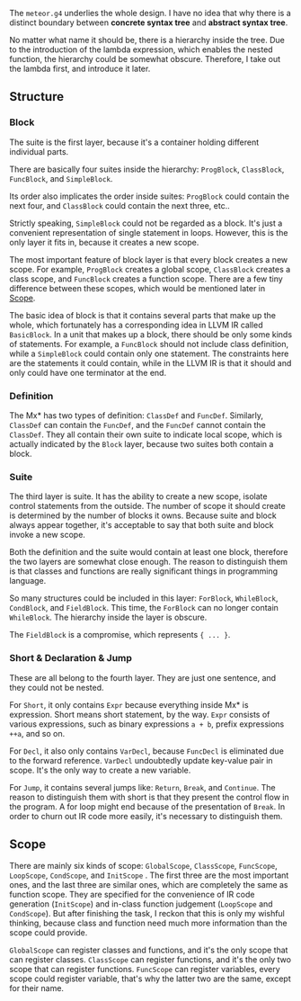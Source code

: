 The `meteor.g4` underlies the whole design.
I have no idea that why there is a distinct boundary between **concrete syntax tree** and **abstract syntax tree**.

No matter what name it should be, there is a hierarchy inside the tree.
Due to the introduction of the lambda expression, which enables the nested function, the hierarchy could be somewhat
obscure.
Therefore, I take out the lambda first, and introduce it later.

## Structure

### Block

The suite is the first layer, because it's a container holding different individual parts.

There are basically four suites inside the hierarchy: `ProgBlock`, `ClassBlock`, `FuncBlock`, and `SimpleBlock`.

Its order also implicates the order inside suites: `ProgBlock` could contain the next four, and `ClassBlock` could
contain the next three, etc..

Strictly speaking, `SimpleBlock` could not be regarded as a block.
It's just a convenient representation of single statement in loops.
However, this is the only layer it fits in, because it creates a new scope.

The most important feature of block layer is that every block creates a new scope.
For example, `ProgBlock` creates a global scope, `ClassBlock` creates a class scope, and `FuncBlock` creates a function
scope.
There are a few tiny difference between these scopes, which would be mentioned later in [Scope](#Scope).

The basic idea of block is that it contains several parts that make up the whole,
which fortunately has a corresponding idea in LLVM IR called `BasicBlock`.
In a unit that makes up a block, there should be only some kinds of statements.
For example, a `FuncBlock` should not include class definition,
while a `SimpleBlock` could contain only one statement.
The constraints here are the statements it could contain,
while in the LLVM IR is that it should and only could have one terminator at the end.

### Definition

The Mx* has two types of definition: `ClassDef` and `FuncDef`.
Similarly, `ClassDef` can contain the `FuncDef`, and the `FuncDef` cannot contain the `ClassDef`.
They all contain their own suite to indicate local scope, which is actually indicated by the `Block` layer, because two
suites both contain a block.

### Suite

The third layer is suite. It has the ability to create a new scope, isolate control statements from the outside.
The number of scope it should create is determined by the number of blocks it owns.
Because suite and block always appear together, it's acceptable to say that both suite and block invoke a new scope.

Both the definition and the suite would contain at least one block, therefore the two layers are somewhat close enough.
The reason to distinguish them is that classes and functions are really significant things in programming language.

So many structures could be included in this layer: `ForBlock`, `WhileBlock`, `CondBlock`, and `FieldBlock`.
This time, the `ForBlock` can no longer contain `WhileBlock`.
The hierarchy inside the layer is obscure.

The `FieldBlock` is a compromise, which represents `{ ... }`.

### Short & Declaration & Jump

These are all belong to the fourth layer. They are just one sentence, and they could not be nested.

For `Short`, it only contains `Expr` because everything inside Mx* is expression. Short means short statement, by the
way.
`Expr` consists of various expressions, such as binary expressions `a + b`, prefix expressions `++a`, and so on.

For `Decl`, it also only contains `VarDecl`, because `FuncDecl` is eliminated due to the forward reference.
`VarDecl` undoubtedly update key-value pair in scope. It's the only way to create a new variable.

For `Jump`, it contains several jumps like: `Return`, `Break`, and `Continue`.
The reason to distinguish them with short is that they present the control flow in the program.
A for loop might end because of the presentation of `Break`.
In order to churn out IR code more easily, it's necessary to distinguish them.

## Scope

There are mainly six kinds of scope: `GlobalScope`, `ClassScope`, `FuncScope`, `LoopScope`, `CondScope`, and `InitScope`
.
The first three are the most important ones, and the last three are similar ones, which are completely the same as
function scope.
They are specified for the convenience of IR code generation (`InitScope`) and in-class function judgement (`LoopScope`
and `CondScope`).
But after finishing the task, I reckon that this is only my wishful thinking, because class and function need much more
information than the scope could provide.

`GlobalScope` can register classes and functions, and it's the only scope that can register classes.
`ClassScope` can register functions, and it's the only two scope that can register functions.
`FuncScope` can register variables, every scope could register variable, that's why the latter two are the same, except
for their name. 